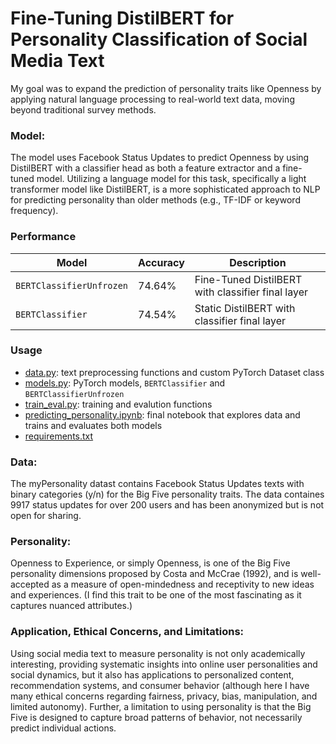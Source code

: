 # Fine-Tuning DistilBERT for Personality Classification of Social Media Text
My goal was to expand the prediction of personality traits like Openness by applying natural language processing to real-world text data, moving beyond traditional survey methods. 

### **Model**: 
The model uses Facebook Status Updates to predict Openness by using DistilBERT with a classifier head as both a feature extractor and a fine-tuned model. Utilizing a language model for this task, specifically a light transformer model like DistilBERT, is a more sophisticated approach to NLP for predicting personality than older methods (e.g., TF-IDF or keyword frequency).


### **Performance**


| Model   | Accuracy | Description |
|---------|----------|----------|
| `BERTClassifierUnfrozen` |74.64%| Fine-Tuned DistilBERT with classifier final layer |
| `BERTClassifier` | 74.54% | Static DistilBERT with classifier final layer |

### **Usage**
- [data.py](https://github.com/samuelcampione/finetuning_distilbert_for_personality_classification/blob/main/data.py):  text preprocessing functions and custom PyTorch Dataset class
- [models.py](https://github.com/samuelcampione/finetuning_distilbert_for_personality_classification/blob/main/models.py): PyTorch models,  `BERTClassifier` and `BERTClassifierUnfrozen`
- [train_eval.py](https://github.com/samuelcampione/finetuning_distilbert_for_personality_classification/blob/main/train_eval.py): training and evalution functions
- [predicting_personality.ipynb](https://github.com/samuelcampione/finetuning_distilbert_for_personality_classification/blob/main/predicting_personality.ipynb): final notebook that explores data and trains and evaluates both models
- [requirements.txt](https://github.com/samuelcampione/finetuning_distilbert_for_personality_classification/blob/main/requirements.txt)

### **Data**: 
The myPersonality datast contains Facebook Status Updates texts with binary categories (y/n) for the Big Five personality traits. The data containes 9917 status updates for over 200 users and has been anonymized but is not open for sharing. 


### **Personality**: 
Openness to Experience, or simply Openness, is one of the Big Five personality dimensions proposed by Costa and McCrae (1992), and is well-accepted as a measure of open-mindedness and receptivity to new ideas and experiences. (I find this trait to be one of the most fascinating as it captures nuanced attributes.)

### **Application, Ethical Concerns, and Limitations**: 
Using social media text to measure personality is not only academically interesting, providing systematic insights into online user personalities and social dynamics, but it also has applications to personalized content, recommendation systems, and consumer behavior (although here I have many ethical concerns regarding fairness, privacy, bias, manipulation, and limited autonomy). Further, a limitation to using personality is that the Big Five is designed to capture broad patterns of behavior, not necessarily predict individual actions.
